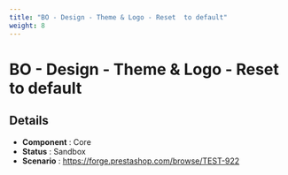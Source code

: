 ```yaml
---
title: "BO - Design - Theme & Logo - Reset  to default"
weight: 8
---
```


# BO - Design - Theme & Logo - Reset  to default
## Details
* **Component** : Core
* **Status** : Sandbox
* **Scenario** : https://forge.prestashop.com/browse/TEST-922

